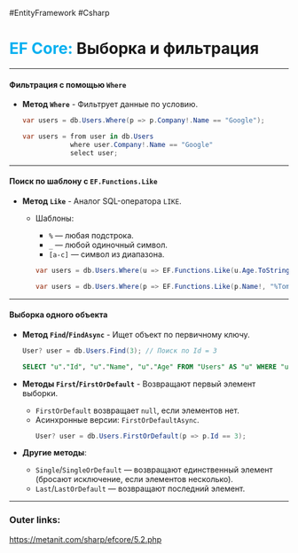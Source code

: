 #EntityFramework #Csharp 
# <font color="#00b0f0">EF Core:</font> Выборка и фильтрация

---
#### **Фильтрация с помощью `Where`**
- **Метод `Where`** - Фильтрует данные по условию.

    ```csharp
    var users = db.Users.Where(p => p.Company!.Name == "Google");
    ```

    ```csharp
    var users = from user in db.Users
                where user.Company!.Name == "Google"
                select user;
    ```

---
#### **Поиск по шаблону с `EF.Functions.Like`**
- **Метод `Like`** - Аналог SQL-оператора `LIKE`.
  - Шаблоны:
    - `%` — любая подстрока.
    - `_` — любой одиночный символ.
    - `[a-c]` — символ из диапазона.

	```csharp
	var users = db.Users.Where(u => EF.Functions.Like(u.Age.ToString(), "2%"));
	```
	
	```csharp
	var users = db.Users.Where(p => EF.Functions.Like(p.Name!, "%Tom%"));
	```

---
#### **Выборка одного объекта**
- **Метод `Find`/`FindAsync`** - Ищет объект по первичному ключу.

    ```csharp
    User? user = db.Users.Find(3); // Поиск по Id = 3
    ```

    ```sql
    SELECT "u"."Id", "u"."Name", "u"."Age" FROM "Users" AS "u" WHERE "u"."Id" = 3 LIMIT 1
    ```

- **Методы `First`/`FirstOrDefault`** - Возвращают первый элемент выборки.
  - `FirstOrDefault` возвращает `null`, если элементов нет.
  - Асинхронные версии: `FirstOrDefaultAsync`.
    ```csharp
    User? user = db.Users.FirstOrDefault(p => p.Id == 3);
    ```

- **Другие методы**:
  - `Single`/`SingleOrDefault` — возвращают единственный элемент (бросают исключение, если элементов несколько).
  - `Last`/`LastOrDefault` — возвращают последний элемент.

---
### Outer links:
https://metanit.com/sharp/efcore/5.2.php
